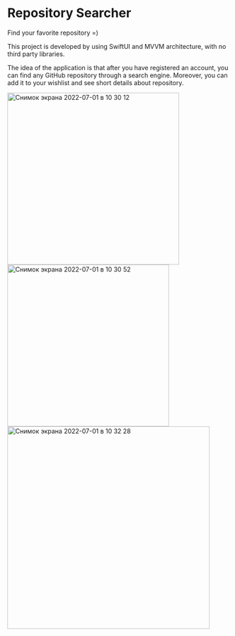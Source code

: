 # Repository Searcher

Find your favorite repository =) 

This project is developed by using SwiftUI and MVVM architecture, with no third party libraries.

The idea of the application is that after you have registered an account, you can find any GitHub repository through a search engine.
Moreover, you can add it to your wishlist and see short details about repository.

<img width="388" alt="Снимок экрана 2022-07-01 в 10 30 12" src="https://user-images.githubusercontent.com/105271727/176846451-e3f285f8-08e5-4cab-abb1-ae21e4563af2.png">


<img width="365" alt="Снимок экрана 2022-07-01 в 10 30 52" src="https://user-images.githubusercontent.com/105271727/176846566-b488ccbd-3810-4013-8af5-e3683475be0b.png">

<img width="457" alt="Снимок экрана 2022-07-01 в 10 32 28" src="https://user-images.githubusercontent.com/105271727/176846825-20d3f68f-b754-47aa-bf7c-9ac9155d9ea5.png">


